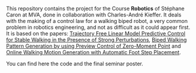 This repository contains the project for the Course **Robotics** of Stéphane Caron at MVA, done in collaboration with Charles-André Kieffer. 
It deals with the making of a control law for a walking biped robot, a very common problem in robotics engineering, and not as difficult as it could appear first.
It is based on the papers: 
[Trajectory Free Linear Model Predictive Control for Stable Walking in the Presence of Strong Perturbations](https://ieeexplore.ieee.org/abstract/document/4115592), 
[ Biped Walking Pattern Generation by using Preview Control of Zero-Moment Point](https://www.researchgate.net/publication/4041375_Biped_walking_pattern_generation_by_using_preview_control_of_zero-moment_point)
and [Online Walking Motion Generation with Automatic Foot Step Placement](https://inria.hal.science/inria-00391408v1/document).

You can find here the code and the final seminar poster.